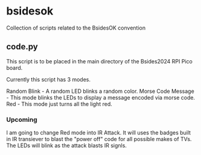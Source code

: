 # bsidesok
Collection of scripts related to the BsidesOK convention 

## code.py
This script is to be placed in the main directory of the Bsides2024 RPI Pico board.

Currently this script has 3 modes. 

Random Blink - A random LED blinks a random color. 
Morse Code Message - This mode blinks the LEDs to display a message encoded via morse code. 
Red - This mode just turns all the light red. 

### Upcoming
I am going to change Red mode into IR Attack. It will uses the badges built in IR transiever to blast the "power off" code for all possible makes of TVs. The LEDs will blink as the attack blasts IR signls. 
